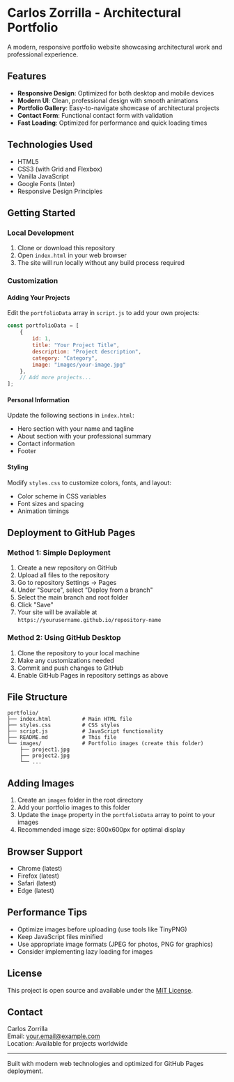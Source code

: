 # Carlos Zorrilla - Architectural Portfolio

A modern, responsive portfolio website showcasing architectural work and professional experience.

## Features

- **Responsive Design**: Optimized for both desktop and mobile devices
- **Modern UI**: Clean, professional design with smooth animations
- **Portfolio Gallery**: Easy-to-navigate showcase of architectural projects
- **Contact Form**: Functional contact form with validation
- **Fast Loading**: Optimized for performance and quick loading times

## Technologies Used

- HTML5
- CSS3 (with Grid and Flexbox)
- Vanilla JavaScript
- Google Fonts (Inter)
- Responsive Design Principles

## Getting Started

### Local Development

1. Clone or download this repository
2. Open `index.html` in your web browser
3. The site will run locally without any build process required

### Customization

#### Adding Your Projects

Edit the `portfolioData` array in `script.js` to add your own projects:

```javascript
const portfolioData = [
    {
        id: 1,
        title: "Your Project Title",
        description: "Project description",
        category: "Category",
        image: "images/your-image.jpg"
    },
    // Add more projects...
];
```

#### Personal Information

Update the following sections in `index.html`:
- Hero section with your name and tagline
- About section with your professional summary
- Contact information
- Footer

#### Styling

Modify `styles.css` to customize colors, fonts, and layout:
- Color scheme in CSS variables
- Font sizes and spacing
- Animation timings

## Deployment to GitHub Pages

### Method 1: Simple Deployment

1. Create a new repository on GitHub
2. Upload all files to the repository
3. Go to repository Settings → Pages
4. Under "Source", select "Deploy from a branch"
5. Select the main branch and root folder
6. Click "Save"
7. Your site will be available at `https://yourusername.github.io/repository-name`

### Method 2: Using GitHub Desktop

1. Clone the repository to your local machine
2. Make any customizations needed
3. Commit and push changes to GitHub
4. Enable GitHub Pages in repository settings as above

## File Structure

```
portfolio/
├── index.html          # Main HTML file
├── styles.css          # CSS styles
├── script.js           # JavaScript functionality
├── README.md           # This file
└── images/             # Portfolio images (create this folder)
    ├── project1.jpg
    ├── project2.jpg
    └── ...
```

## Adding Images

1. Create an `images` folder in the root directory
2. Add your portfolio images to this folder
3. Update the `image` property in the `portfolioData` array to point to your images
4. Recommended image size: 800x600px for optimal display

## Browser Support

- Chrome (latest)
- Firefox (latest)
- Safari (latest)
- Edge (latest)

## Performance Tips

- Optimize images before uploading (use tools like TinyPNG)
- Keep JavaScript files minified
- Use appropriate image formats (JPEG for photos, PNG for graphics)
- Consider implementing lazy loading for images

## License

This project is open source and available under the [MIT License](LICENSE).

## Contact

Carlos Zorrilla  
Email: your.email@example.com  
Location: Available for projects worldwide

---

Built with modern web technologies and optimized for GitHub Pages deployment.
